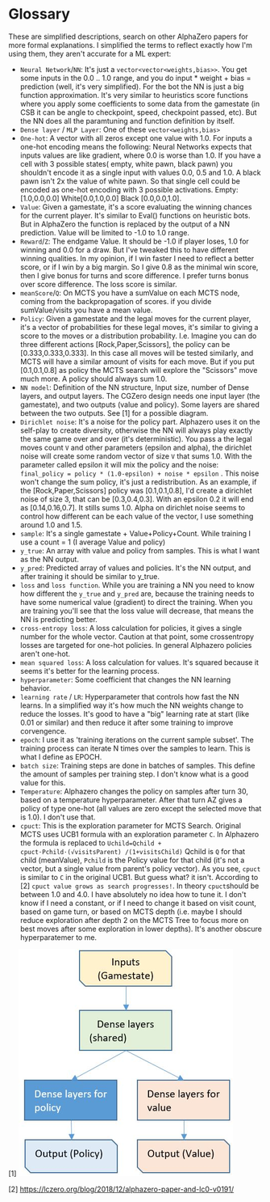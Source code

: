 # Glossary

These are simplified descriptions, search on other AlphaZero papers for more formal explanations. I simplified the terms to reflect exactly how I'm using them, they aren't accurate for a ML expert:

- `Neural Network`/`NN`: It's just a  `vector<vector<weights,bias>>`. You get some inputs in the 0.0 .. 1.0 range, and you do input * weight + bias = prediction (well, it's very simplified). For the bot the NN is just a big function approximation. It's very similar to heuristics score functions where you apply some coefficients to some data from the gamestate (in CSB it can be angle to checkpoint, speed, checkpoint passed, etc). But the NN does all the paramtuning and function definition by itself. 
- `Dense layer` / `MLP Layer`: One of these `vector<weights,bias>`
- `One-hot`: A vector with all zeros except one value with 1.0. For inputs a one-hot encoding means the following: Neural Networks expects that inputs values are like gradient, where 0.0 is worse than 1.0. If you have a cell with 3 possible states( empty, white pawn, black pawn) you shouldn't encode it as a single input with values 0.0, 0.5 and 1.0. A black pawn isn't 2x the value of white pawn. So that single cell could be encoded as one-hot encoding with 3 possible activations.  Empty: [1.0,0.0,0.0] White[0.0,1.0,0.0] Black [0.0,0.0,1.0].
- `Value`: Given a gamestate, it's a score evaluating the winning chances for the current player. It's similar to Eval() functions on heuristic bots. But in AlphaZero the function is replaced by the output of a NN prediction. Value will be limited to -1.0 to 1.0 range.
- `Reward`/`Z`: The endgame Value. It should be -1.0 if player loses, 1.0 for winning and 0.0 for a draw. But I've tweaked this to have different winning qualities. In my opinion, if I win faster I need to reflect a better score, or if I win by a big margin. So I give 0.8 as the minimal win score, then I give bonus for turns and score difference. I prefer turns bonus over score difference. The loss score is similar.
- `meanScore`/`Q`: On MCTS you have a sumValue on each MCTS node, coming from the backpropagation of scores. if you divide sumValue/visits you have a mean value.
- `Policy`: Given a gamestate and the legal moves for the current player, it's a vector of probabilities for these legal moves, it's similar to giving a score to the moves or a distribution probability. I.e. Imagine you can do three different actions [Rock,Paper,Scissors], the policy can be [0.333,0.333,0.333]. In this case all moves will be tested similarly, and MCTS will have a similar amount of visits for each move. But if you put [0.1,0.1,0.8] as policy the MCTS search will explore the "Scissors" move much more. A policy should always sum 1.0.
- `NN model`: Definition of the NN structure, Input size, number of Dense layers, and output layers. The CGZero design needs one input layer (the gamestate), and two outputs (value and policy). Some layers are shared between the two outputs. See [1] for a possible diagram.
- `Dirichlet noise`: It's a noise for the policy part.  Alphazero uses it on the self-play to create diversity, otherwise the NN will always play exactly the same game over and over (it's deterministic).
You pass a the legal moves count `V` and other parameters (epsilon and alpha), the dirichlet noise will create some random vector of size `V` that sums 1.0. With the parameter called epsilon it will mix the policy and the noise:    `final_policy = policy * (1.0-epsilon) + noise * epsilon` . This noise won't change the sum policy, it's just a redistribution. As an example, if the [Rock,Paper,Scissors] policy was [0.1,0.1,0.8], I'd create a dirichlet noise of size 3, that can be [0.3,0.4,0.3]. With an epsilon 0.2 it will end as [0.14,0.16,0.7]. It stills sums 1.0. Alpha on dirichlet noise seems to control how different can be each value of the vector, I use something around 1.0 and 1.5.
- `sample`: It's a single gamestate + Value+Policy+Count.  While training I use a count = 1 (I average Value and policy)
- `y_true`: An array with value and policy from samples. This is what I want as the NN output.
- `y_pred`: Predicted array of values and policies. It's the NN output, and after training it should be similar to y_true.
- `loss` and `loss function`. While you are training a NN you need to know how different the `y_true` and `y_pred` are, because the training needs to have some numerical value (gradient) to direct the training. When you are training you'll see that the loss value will decrease, that means the NN is predicting better.
- `cross-entropy loss`: A loss calculation for policies, it gives a single number for the whole vector. Caution at that point, some crossentropy losses are targeted for one-hot policies. In general Alphazero policies aren't one-hot.
- `mean squared loss`: A loss calculation for values. It's squared because it seems it's better for the learning process.
- `hyperparameter`: Some coefficient that changes the NN learning behavior.
- `learning rate` / `LR`: Hyperparameter that controls how fast the NN learns. In a simplified way it's how much the NN weights change to reduce the losses. It's good to have a "big" learning rate at start (like 0.01 or similar) and then reduce it after some training to improve corvengence. 
- `epoch`: I use it as 'training iterations on the current sample subset'. The training process can iterate N times over the samples to learn. This is what I define as EPOCH.
- `batch size`: Training steps are done in batches of samples. This define the amount of samples per training step. I don't know what is a good value for this.
- `Temperature`: Alphazero changes the policy on samples after turn 30, based on a temperature hyperparameter. After that turn AZ gives a policy of type one-hot (all values are zero except the selected move that is 1.0). I don't use that.
- `cpuct`: This is the exploration parameter for MCTS Search. Original MCTS uses UCB1 formula with an exploration parameter `C`. In Alphazero the formula is replaced to  `Uchild=Qchild + cpuct⋅Pchild⋅(√visitsParent) /(1+visitsChild)`   Qchild is `Q` for that child (meanValue), `Pchild` is the Policy value for that child (it's not a vector, but a single value from parent's policy vector). As you see, `cpuct` is similar to `C` in the original UCB1. But guess what? it isn't. According to [2] `cpuct value grows as search progresses!`. In theory `cpuct`should be between 1.0 and 4.0. I have absolutely no idea how to tune it. I don't know if I need a constant, or if I need to change it based on visit count, based on game turn, or based on MCTS depth (i.e. maybe I should reduce exploration after depth 2 on the MCTS Tree to focus more on best moves after some exploration in lower depths). It's another obscure hyperparatemer to me.  

\[1\] ![Simple NN model](/images/simplemodel.jpg)

\[2\] https://lczero.org/blog/2018/12/alphazero-paper-and-lc0-v0191/ 
